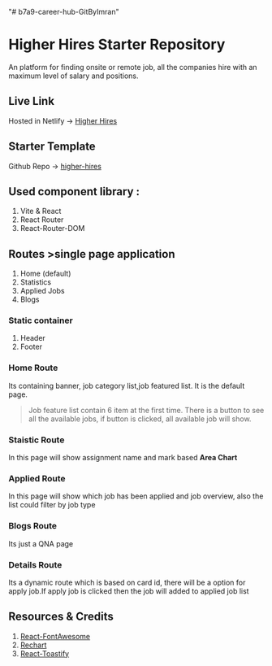 "# b7a9-career-hub-GitByImran" 

# Higher Hires Starter Repository

An platform for finding onsite or remote job, all the companies hire with an maximum level of salary and positions.

## Live Link

Hosted in Netlify -> [Higher Hires](https://higherhires.netlify.app/)

## Starter Template

Github Repo -> [higher-hires](https://github.com/Porgramming-Hero-web-course/b7a9-career-hub-GitByImran)

## Used component library :

1. Vite & React
2. React Router
3. React-Router-DOM

## Routes >single page application

1. Home (default)
2. Statistics
3. Applied Jobs
4. Blogs

### Static container

1. Header
2. Footer

### Home Route

Its containing banner, job category list,job featured list. It is the default page.

> Job feature list contain 6 item at the first time. There is a button to see all the available jobs, if button is clicked, all available job will show.

### Staistic Route

In this page will show assignment name and mark based **Area Chart**

### Applied Route

In this page will show which job has been applied and job overview, also the list could filter by job type

### Blogs Route

Its just a QNA page

### Details Route

Its a dynamic route which is based on card id, there will be a option for apply job.If apply job is clicked then the job will added to applied job list

## Resources & Credits

1. [React-FontAwesome](https://fontawesome.com)
2. [Rechart](https://recharts.org/en-US/)
3. [React-Toastify](https://www.npmjs.com/package/react-toastify)
